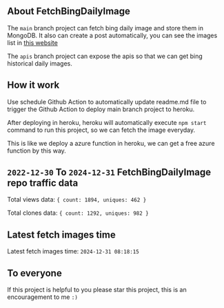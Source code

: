 ## About FetchBingDailyImage

The `main` branch project can fetch bing daily image and store them in MongoDB.
It also can create a post automatically, you can see the images list in [this website](https://oursalbum.netlify.app)

The `apis` branch project can expose the apis so that we can get bing historical daily images.

## How it work

Use schedule Github Action to automatically update readme.md file to trigger the Github Action to deploy main branch project to heroku.

After deploying in heroku, heroku will automatically execute `npm start` command to run this project, so we can fetch the image everyday.

This is like we deploy a azure function in heroku, we can get a free azure function by this way.

## `2022-12-30` To `2024-12-31` FetchBingDailyImage repo traffic data

Total views data: `{ count: 1894, uniques: 462 }`

Total clones data: `{ count: 1292, uniques: 982 }`

## Latest fetch images time

Latest fetch images time: `2024-12-31 08:18:15`

## To everyone

If this project is helpful to you please star this project, this is an encouragement to me `:)`



